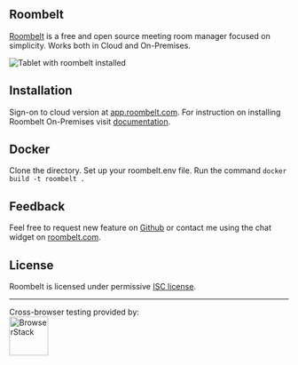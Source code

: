 ## Roombelt

[Roombelt](https://roombelt.com) is a free and open source meeting room manager
focused on simplicity. Works both in Cloud and On-Premises.

![Tablet with roombelt installed](https://roombelt.com/img/tablet.png)

## Installation

Sign-on to cloud version at [app.roombelt.com](https://app.roombelt.com).
For instruction on installing Roombelt On-Premises visit
[documentation](https://docs.roombelt.com/installation/on-premises).

## Docker

Clone the directory. Set up your roombelt.env file. Run the command ```docker build -t roombelt .```

## Feedback

Feel free to request new feature on [Github](https://github.com/ziolko/roombelt/issues)
or contact me using the chat widget on [roombelt.com](https://roombelt.com).

## License

Roombelt is licensed under permissive [ISC license](https://github.com/ziolko/roombelt/blob/master/LICENSE.txt).

---

Cross-browser testing provided by: <br>
<a href="http://browserstack.com"><img height="70" src="https://p3.zdusercontent.com/attachment/1015988/PWfFdN71Aung2evRkIVQuKJpE?token=eyJhbGciOiJkaXIiLCJlbmMiOiJBMTI4Q0JDLUhTMjU2In0..aUrNFb8clSXsFwgw5BUTcg.IJr5piuCen7PmSSBHSrOnqM9K5YZfxX3lvbp-5LCqoKOi4CjjgdA419iqjofs0nLtm26FMURvZ8JRTuKB4iHer6lGu5f8dXHtIkYAHjP5fXDWkl044Yg2mSdrhF6uPy62GdlBYoYxwvgkNrac8nN_In8GY-qOC7bYmlZyJT7tsTZUTYbNMQiXS86YA5LgdCEWzWreMvc3C6cvZtVXIrcVgpkroIhvsTQPm4vQA-Uq6iCbTPA4oX5cpEtMtrlg4jYBnnAE4BTw5UwU_dY83ep5g.7wpc1IKv0rSRGsvqCG_q3g" alt="BrowserStack"></a>
